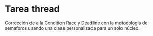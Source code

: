 # Tarea thread
Corrección de a la Condition Race y Deadline con la metodología de semaforos usando una clase personalizada para un solo núcleo.

